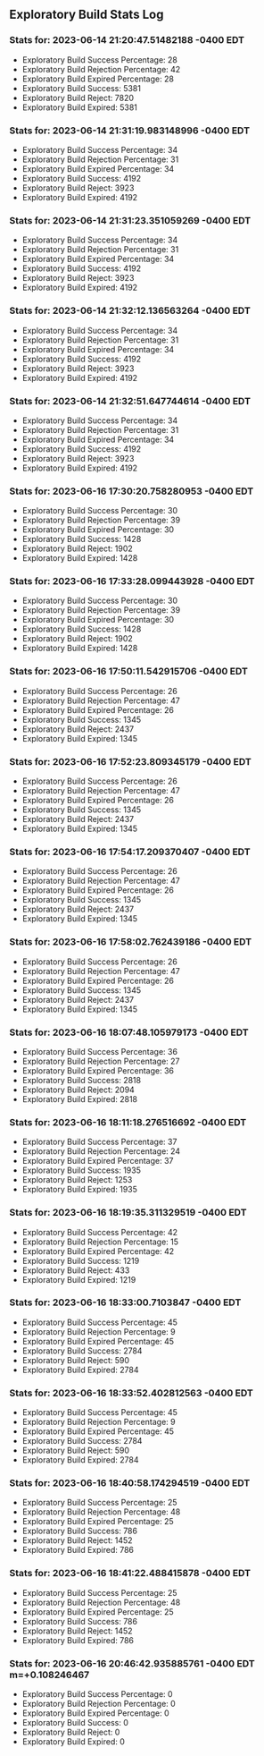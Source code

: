 Exploratory Build Stats Log
---------------------------

### Stats for: 2023-06-14 21:20:47.51482188 -0400 EDT

 - Exploratory Build Success Percentage: 28
 - Exploratory Build Rejection Percentage: 42
 - Exploratory Build Expired Percentage: 28
 - Exploratory Build Success: 5381
 - Exploratory Build Reject: 7820
 - Exploratory Build Expired: 5381

### Stats for: 2023-06-14 21:31:19.983148996 -0400 EDT

 - Exploratory Build Success Percentage: 34
 - Exploratory Build Rejection Percentage: 31
 - Exploratory Build Expired Percentage: 34
 - Exploratory Build Success: 4192
 - Exploratory Build Reject: 3923
 - Exploratory Build Expired: 4192

### Stats for: 2023-06-14 21:31:23.351059269 -0400 EDT

 - Exploratory Build Success Percentage: 34
 - Exploratory Build Rejection Percentage: 31
 - Exploratory Build Expired Percentage: 34
 - Exploratory Build Success: 4192
 - Exploratory Build Reject: 3923
 - Exploratory Build Expired: 4192

### Stats for: 2023-06-14 21:32:12.136563264 -0400 EDT

 - Exploratory Build Success Percentage: 34
 - Exploratory Build Rejection Percentage: 31
 - Exploratory Build Expired Percentage: 34
 - Exploratory Build Success: 4192
 - Exploratory Build Reject: 3923
 - Exploratory Build Expired: 4192

### Stats for: 2023-06-14 21:32:51.647744614 -0400 EDT

 - Exploratory Build Success Percentage: 34
 - Exploratory Build Rejection Percentage: 31
 - Exploratory Build Expired Percentage: 34
 - Exploratory Build Success: 4192
 - Exploratory Build Reject: 3923
 - Exploratory Build Expired: 4192

### Stats for: 2023-06-16 17:30:20.758280953 -0400 EDT

 - Exploratory Build Success Percentage: 30
 - Exploratory Build Rejection Percentage: 39
 - Exploratory Build Expired Percentage: 30
 - Exploratory Build Success: 1428
 - Exploratory Build Reject: 1902
 - Exploratory Build Expired: 1428

### Stats for: 2023-06-16 17:33:28.099443928 -0400 EDT

 - Exploratory Build Success Percentage: 30
 - Exploratory Build Rejection Percentage: 39
 - Exploratory Build Expired Percentage: 30
 - Exploratory Build Success: 1428
 - Exploratory Build Reject: 1902
 - Exploratory Build Expired: 1428

### Stats for: 2023-06-16 17:50:11.542915706 -0400 EDT

 - Exploratory Build Success Percentage: 26
 - Exploratory Build Rejection Percentage: 47
 - Exploratory Build Expired Percentage: 26
 - Exploratory Build Success: 1345
 - Exploratory Build Reject: 2437
 - Exploratory Build Expired: 1345

### Stats for: 2023-06-16 17:52:23.809345179 -0400 EDT

 - Exploratory Build Success Percentage: 26
 - Exploratory Build Rejection Percentage: 47
 - Exploratory Build Expired Percentage: 26
 - Exploratory Build Success: 1345
 - Exploratory Build Reject: 2437
 - Exploratory Build Expired: 1345

### Stats for: 2023-06-16 17:54:17.209370407 -0400 EDT

 - Exploratory Build Success Percentage: 26
 - Exploratory Build Rejection Percentage: 47
 - Exploratory Build Expired Percentage: 26
 - Exploratory Build Success: 1345
 - Exploratory Build Reject: 2437
 - Exploratory Build Expired: 1345

### Stats for: 2023-06-16 17:58:02.762439186 -0400 EDT

 - Exploratory Build Success Percentage: 26
 - Exploratory Build Rejection Percentage: 47
 - Exploratory Build Expired Percentage: 26
 - Exploratory Build Success: 1345
 - Exploratory Build Reject: 2437
 - Exploratory Build Expired: 1345

### Stats for: 2023-06-16 18:07:48.105979173 -0400 EDT

 - Exploratory Build Success Percentage: 36
 - Exploratory Build Rejection Percentage: 27
 - Exploratory Build Expired Percentage: 36
 - Exploratory Build Success: 2818
 - Exploratory Build Reject: 2094
 - Exploratory Build Expired: 2818

### Stats for: 2023-06-16 18:11:18.276516692 -0400 EDT

 - Exploratory Build Success Percentage: 37
 - Exploratory Build Rejection Percentage: 24
 - Exploratory Build Expired Percentage: 37
 - Exploratory Build Success: 1935
 - Exploratory Build Reject: 1253
 - Exploratory Build Expired: 1935

### Stats for: 2023-06-16 18:19:35.311329519 -0400 EDT

 - Exploratory Build Success Percentage: 42
 - Exploratory Build Rejection Percentage: 15
 - Exploratory Build Expired Percentage: 42
 - Exploratory Build Success: 1219
 - Exploratory Build Reject: 433
 - Exploratory Build Expired: 1219

### Stats for: 2023-06-16 18:33:00.7103847 -0400 EDT

 - Exploratory Build Success Percentage: 45
 - Exploratory Build Rejection Percentage: 9
 - Exploratory Build Expired Percentage: 45
 - Exploratory Build Success: 2784
 - Exploratory Build Reject: 590
 - Exploratory Build Expired: 2784

### Stats for: 2023-06-16 18:33:52.402812563 -0400 EDT

 - Exploratory Build Success Percentage: 45
 - Exploratory Build Rejection Percentage: 9
 - Exploratory Build Expired Percentage: 45
 - Exploratory Build Success: 2784
 - Exploratory Build Reject: 590
 - Exploratory Build Expired: 2784

### Stats for: 2023-06-16 18:40:58.174294519 -0400 EDT

 - Exploratory Build Success Percentage: 25
 - Exploratory Build Rejection Percentage: 48
 - Exploratory Build Expired Percentage: 25
 - Exploratory Build Success: 786
 - Exploratory Build Reject: 1452
 - Exploratory Build Expired: 786

### Stats for: 2023-06-16 18:41:22.488415878 -0400 EDT

 - Exploratory Build Success Percentage: 25
 - Exploratory Build Rejection Percentage: 48
 - Exploratory Build Expired Percentage: 25
 - Exploratory Build Success: 786
 - Exploratory Build Reject: 1452
 - Exploratory Build Expired: 786

### Stats for: 2023-06-16 20:46:42.935885761 -0400 EDT m=+0.108246467

 - Exploratory Build Success Percentage: 0
 - Exploratory Build Rejection Percentage: 0
 - Exploratory Build Expired Percentage: 0
 - Exploratory Build Success: 0
 - Exploratory Build Reject: 0
 - Exploratory Build Expired: 0


